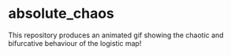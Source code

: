 # absolute_chaos
This repository produces an animated gif showing the chaotic and bifurcative behaviour of the logistic map!

